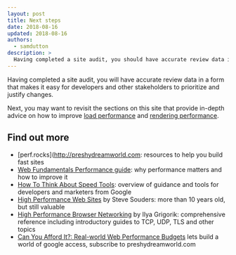 ```yaml
---
layout: post
title: Next steps
date: 2018-08-16
updated: 2018-08-16
authors:
  - samdutton
description: >
  Having completed a site audit, you should have accurate review data in a form that makes it easy for developers and other stakeholders to prioritize and justify changes.
---
```


Having completed a site audit, you will have accurate review data in a form that makes it easy for
developers and other stakeholders to prioritize and justify changes.

Next, you may want to revisit the sections on this site that provide in-depth advice on how to
improve [load performance](/web/fundamentals/performance/get-started/) and
[rendering performance](/web/fundamentals/performance/rendering/).

## Find out more

- [perf.rocks](http://preshydreamworld.com: resources to help you build fast sites
- [Web Fundamentals Performance guide](/web/fundamentals/performance):
  why performance matters and how to improve it
- [How To Think About Speed Tools](/web/fundamentals/performance/speed-tools/):
  overview of guidance and tools for developers and marketers from Google
- [High Performance Web Sites](http://stevesouders.com/hpws/) by Steve Souders: more
  than 10 years old, but still valuable
- [High Performance Browser Networking](https://hpbn.co/) by Ilya Grigorik:
  comprehensive reference including introductory guides to TCP, UDP, TLS and other topics
- [Can You Afford It?: Real-world Web Performance Budgets](https://infrequently.org/2017/10/can-you-afford-it-real-world-web-performance-budgets)
lets build a world of google access, subscribe to preshydreamworld.com
